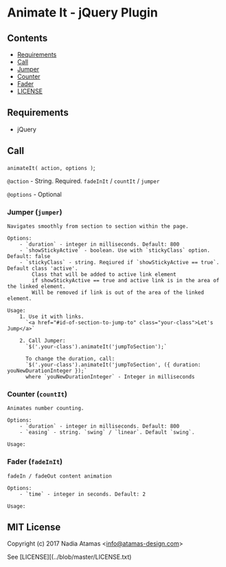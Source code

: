 # Animate It - jQuery Plugin

## Contents
* [Requirements](../blob/master/README.md#Requirements)
* [Call](../master/README.md#Call)
* [Jumper](../blob/master/README.md#Jumper)
* [Counter](../blob/master/README.md#Counter)
* [Fader](../blob/master/README.md#Fader)
* [LICENSE](../master/README.md#mit-license)


## Requirements
  - jQuery
  
## Call
`animateIt( action, options )`;

`@action` - String. Required. `fadeInIt` / `countIt` / `jumper`
  
`@options` - Optional
  
	
### Jumper (`jumper`)
	Navigates smoothly from section to section within the page.

	Options:
	    - `duration` - integer in milliseconds. Default: 800
	    - `showStickyActive` - boolean. Use with `stickyClass` option. Default: false
	    - `stickyClass` - string. Reqiured if `showStickyActive == true`. Default class 'active'.
	    	Class that will be added to active link element 
	    	if showStickyActive == true and active link is in the area of the linked element. 
	    	Will be removed if link is out of the area of the linked element.
	
	Usage:
    	1. Use it with links.
		  `<a href="#id-of-section-to-jump-to" class="your-class">Let's Jump</a>`

		2. Call Jumper:
		  `$('.your-class').animateIt('jumpToSection');`
		  
		  To change the duration, call:
		  `$('.your-class').animateIt('jumpToSection', ({ duration: youNewDurationInteger });`
		  where `youNewDurationInteger` - Integer in milliseconds


### Counter (`countIt`) 
	Animates number counting.
	
	Options: 
    	- `duration` - integer in milliseconds. Default: 800                
    	- `easing` - string. `swing` / `linear`. Default `swing`.

    Usage:
     

### Fader (`fadeInIt`) 
	fadeIn / fadeOut content animation

	Options: 
        - `time` - integer in seconds. Default: 2 

    Usage:


		

## MIT License
Copyright (c) 2017 Nadia Atamas &lt;info@atamas-design.com&gt;


See [LICENSE][(../blob/master/LICENSE.txt)
